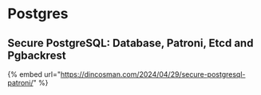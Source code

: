 # Postgres

## Secure PostgreSQL: Database, Patroni, Etcd and Pgbackrest

{% embed url="https://dincosman.com/2024/04/29/secure-postgresql-patroni/" %}
